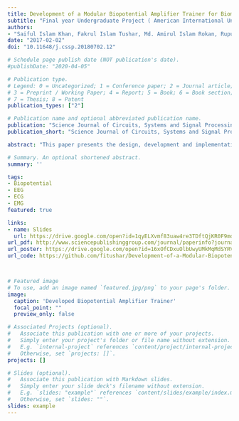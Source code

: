```yaml
---
title: Development of a Modular Biopotential Amplifier Trainer for Biomedical Instrumentation Laboratory Experiments
subtitle: "Final year Undergraduate Project ( American International University Bangladesh), Dean's Award for securing 2nd place out of 180 projects of Academic year 2016-2017."
authors:
- "Saiful Islam Khan, Fakrul Islam Tushar, Md. Amirul Islam Rokan, Rupu Chowdhury"
date: "2017-02-02"
doi: "10.11648/j.cssp.20180702.12"

# Schedule page publish date (NOT publication's date).
#publishDate: "2020-04-05"

# Publication type.
# Legend: 0 = Uncategorized; 1 = Conference paper; 2 = Journal article;
# 3 = Preprint / Working Paper; 4 = Report; 5 = Book; 6 = Book section;
# 7 = Thesis; 8 = Patent
publication_types: ["2"]

# Publication name and optional abbreviated publication name.
publication: "Science Journal of Circuits, Systems and Signal Processing. Vol. 7, No. 2, 2018, pp. 48-59"
publication_short: "Science Journal of Circuits, Systems and Signal Processing. Vol. 7, No. 2, 2018, pp. 48-59"

abstract: "This paper presents the design, development and implementation of a reconfigurable low-cost biopotential amplifier trainer module (RTR module) and quantitative analysis of the students’ compatibility with the trainer module. The trainer module can measure Electrocardiogram (ECG), Electroencephalogram (EEG) and Electromyogram (EMG) biopotential signals by reconfiguring the module using the basic circuit and filtering blocks. Given hand on experience, the module is designed and implemented in such reconfigurable manner that the students can avoid, disconnect and add any filtering blocks to understand the effect of these filters to the biopotential signals. The laboratory experience is an important component of the learning process. The RTR module is a low cost and compact educational tool. With this RTR module, the students should be able to recognize the biopotential signals and the acquisition methods in an intuitive and easy way, allowing them to improve their skills of designing biomedical instrumentation."

# Summary. An optional shortened abstract.
summary: ''

tags:
- Biopotential
- EEG
- ECG
- EMG
featured: true

links:
- name: Slides
  url: https://drive.google.com/open?id=1qyELXvmf83uaw4re3TDftQjKR0F9mdGo
url_pdf: http://www.sciencepublishinggroup.com/journal/paperinfo?journalid=136&doi=10.11648/j.cssp.20180702.12
url_poster: https://drive.google.com/open?id=16xOfCDxuOlbUwyUMkMqMdSYRVQxHv-g6
url_code: https://github.com/fitushar/Development-of-a-Modular-Biopotential-Amplifier-Trainer-for-Biomedical-Instrumentation-Laboratory-Ex



# Featured image
# To use, add an image named `featured.jpg/png` to your page's folder.
image:
  caption: 'Developed Biopotential Amplifier Trainer'
  focal_point: ""
  preview_only: false

# Associated Projects (optional).
#   Associate this publication with one or more of your projects.
#   Simply enter your project's folder or file name without extension.
#   E.g. `internal-project` references `content/project/internal-project/index.md`.
#   Otherwise, set `projects: []`.
projects: []

# Slides (optional).
#   Associate this publication with Markdown slides.
#   Simply enter your slide deck's filename without extension.
#   E.g. `slides: "example"` references `content/slides/example/index.md`.
#   Otherwise, set `slides: ""`.
slides: example
---
```

